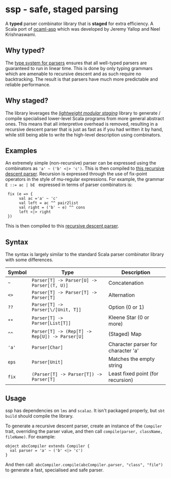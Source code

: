

# ssp - safe, staged parsing

A **typed** parser combinator library that is **staged** for extra efficiency.
A Scala port of [ocaml-asp](https://www.cl.cam.ac.uk/~jdy22/papers/a-typed-algebraic-approach-to-parsing.pdf) which was developed by Jeremy Yallop and Neel Krishnaswami.

## Why typed?
The [type system for parsers](https://www.cl.cam.ac.uk/~jdy22/papers/a-typed-algebraic-approach-to-parsing.pdf) ensures that all well-typed parsers are guaranteed to run in linear time. This is done by only typing grammars which are amenable to recursive descent and as such require no backtracking. The result is that parsers have much more predictable and reliable performance.

## Why staged?
The library leverages the [*lightweight modular staging*](http://scala-lms.github.io/) library to generate / compile specialised lower-level Scala programs from more general abstract ones. This means that all interpretive overhead is removed, resulting in a recursive descent parser that is just as fast as if you had written it by hand, while still being able to write the high-level description using combinators.

## Examples
An extremely simple (non-recursive) parser can be expressed using the combinators as ``'a' ~ ('b' <|> 'c')``. This is then compiled to [this recursive descent parser](./src/test/scala/generatedPrograms/compoundPrograms1.scala).
Recursion is expressed through the use of fix-point operators in the style of mu-regular expressions.
For example, the grammar ``E ::= ac | bE `` expressed in terms of parser combinators is:
```
 fix (e => {
      val ac ='a' ~ 'c'
      val left = ac ^^ pair2list
      val right = ('b' ~ e) ^^ cons
      left <|> right
 })
```

This is then compiled to this [recursive descent parser](./src/test/scala/generatedPrograms/acbEprogram.scala).

## Syntax
The syntax is largely similar to the standard Scala parser combinator library with some differences.


| Symbol  | Type        | Description  |
| ------- | ---------   | ------------ |
| ``~ ``  | ``Parser[T] -> Parser[U] -> Parser[(T, U)]`` | Concatenation        |
| ``<>`` | ``Parser[T] -> Parser[T] -> Parser[T]``  |   Alternation       |
| ``??``  | ``Parser[T] -> Parser[\/[Unit, T]]``  |    Option (0 or 1)        |
| ``**``  | ``Parser[T] -> Parser[List[T]]`` |    Kleene Star (0 or more)        |
| ``^^``  | ``Parser[T] -> (Rep[T] -> Rep[U]) -> Parser[U]``  |   (Staged) Map        |
| ``'a'`` | ``Parser[Char]``  |    Character parser for character 'a'        |
| ``eps`` | ``Parser[Unit]``        |  Matches the empty string            |
| ``fix`` | ``(Parser[T] -> Parser[T]) -> Parser[T]``          |      Least fixed point (for recursion)        |

## Usage
ssp has dependencies on `lms` and `scalaz`. It isn't packaged properly, but `sbt build` should compile the library.  

To generate a recursive descent parser, create an instance of the `Compiler` trait, overriding the parser value, and then call `compile(parser, className, fileName)`. For example:

```
object abcCompiler extends Compiler {
  val parser = 'a' ~ ('b' <|> 'c')
}
```

And then call: ``abcCompiler.compile(abcCompiler.parser, "class", "file")`` to generate a fast, specialised and safe parser.
